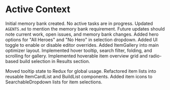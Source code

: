 # Active Context

Initial memory bank created. No active tasks are in progress.
Updated `AGENTS.md` to mention the memory bank requirement.
Future updates should note current work, open issues, and memory bank changes.
Added hero options for "All Heroes" and "No Hero" in selection dropdown.
Added UI toggle to enable or disable editor overrides.
Added ItemGallery into main optimizer layout.
Implemented hover tooltip, search filter, folding, and scrolling for gallery.
Implemented hoverable item overview grid and radio-based build selection in Results section.

Moved tooltip state to Redux for global usage.
Refactored item lists into reusable ItemCardList and BuildList components.
Added item icons to SearchableDropdown lists for item selections.
